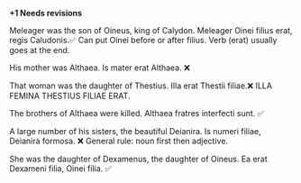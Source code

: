 **+1 Needs revisions**

Meleager was the son of Oineus, king of Calydon.
  Meleager Oinei filius erat, regis Caludonis.✅
    Can put Oinei before or after filius. Verb (erat) usually goes at the end. 
  
His mother was Althaea. 
  Is mater erat Althaea. ❌
  
That woman was the daughter of Thestius.
  Illa erat Thestii filiae.❌ ILLA FEMINA THESTIUS FILIAE ERAT. 
  
The brothers of Althaea were killed.
  Althaea fratres interfecti sunt. ✅
  
A large number of his sisters, the beautiful Deianira.
Is numeri filiae, Deianira formosa. ❌
    General rule: noun first then adjective.
  
She was the daughter of Dexamenus,  the daughter of Oineus.
  Ea erat Dexameni filia, Oinei filia. ✅
